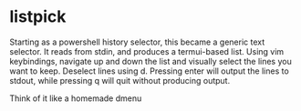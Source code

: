# listpick
Starting as a powershell history selector, this became a generic text selector. It reads from stdin, and produces a termui-based list. Using vim keybindings, navigate up and down the list and visually select the lines you want to keep. Deselect lines using d. Pressing enter will output the lines to stdout, while pressing q will quit without producing output.

Think of it like a homemade dmenu
